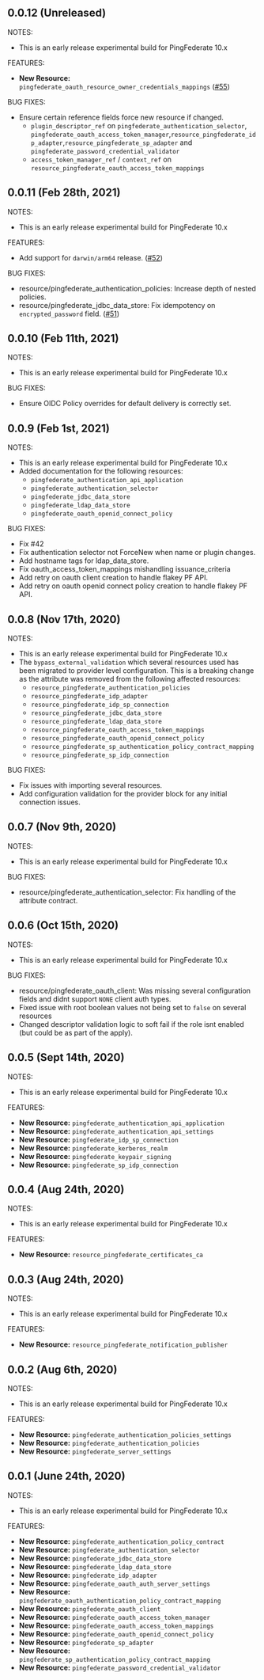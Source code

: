 ## 0.0.12 (Unreleased)

NOTES:

* This is an early release experimental build for PingFederate 10.x

FEATURES:

* **New Resource:** `pingfederate_oauth_resource_owner_credentials_mappings` ([#55](https://github.com/iwarapter/terraform-provider-pingfederate/issues/55))

BUG FIXES:

* Ensure certain reference fields force new resource if changed.
    * `plugin_descriptor_ref` on `pingfederate_authentication_selector`, `pingfederate_oauth_access_token_manager`,`resource_pingfederate_idp_adapter`,`resource_pingfederate_sp_adapter` and `pingfederate_password_credential_validator`
    * `access_token_manager_ref` / `context_ref` on `resource_pingfederate_oauth_access_token_mappings`

## 0.0.11 (Feb 28th, 2021)

NOTES:

* This is an early release experimental build for PingFederate 10.x

FEATURES:

* Add support for `darwin/arm64` release. ([#52](https://github.com/iwarapter/terraform-provider-pingfederate/issues/52))

BUG FIXES:

* resource/pingfederate_authentication_policies: Increase depth of nested policies.
* resource/pingfederate_jdbc_data_store: Fix idempotency on `encrypted_password` field. ([#51](https://github.com/iwarapter/terraform-provider-pingfederate/issues/51))

## 0.0.10 (Feb 11th, 2021)

NOTES:

* This is an early release experimental build for PingFederate 10.x

BUG FIXES:

* Ensure OIDC Policy overrides for default delivery is correctly set.

## 0.0.9 (Feb 1st, 2021)

NOTES:

* This is an early release experimental build for PingFederate 10.x
* Added documentation for the following resources:
  - `pingfederate_authentication_api_application`
  - `pingfederate_authentication_selector`
  - `pingfederate_jdbc_data_store`
  - `pingfederate_ldap_data_store`
  - `pingfederate_oauth_openid_connect_policy`

BUG FIXES:

* Fix #42
* Fix authentication selector not ForceNew when name or plugin changes.
* Add hostname tags for ldap_data_store.
* Fix oauth_access_token_mappings mishandling issuance_criteria
* Add retry on oauth client creation to handle flakey PF API.
* Add retry on oauth openid connect policy creation to handle flakey PF API.

## 0.0.8 (Nov 17th, 2020)

NOTES:

* This is an early release experimental build for PingFederate 10.x
* The `bypass_external_validation` which several resources used has been migrated to provider level configuration.
This is a breaking change as the attribute was removed from the following affected resources:
    - `resource_pingfederate_authentication_policies`
    - `resource_pingfederate_idp_adapter`
    - `resource_pingfederate_idp_sp_connection`
    - `resource_pingfederate_jdbc_data_store`
    - `resource_pingfederate_ldap_data_store`
    - `resource_pingfederate_oauth_access_token_mappings`
    - `resource_pingfederate_oauth_openid_connect_policy`
    - `resource_pingfederate_sp_authentication_policy_contract_mapping`
    - `resource_pingfederate_sp_idp_connection`

BUG FIXES:

* Fix issues with importing several resources.
* Add configuration validation for the provider block for any initial connection issues.

## 0.0.7 (Nov 9th, 2020)

NOTES:

* This is an early release experimental build for PingFederate 10.x

BUG FIXES:

* resource/pingfederate_authentication_selector: Fix handling of the attribute contract.

## 0.0.6 (Oct 15th, 2020)

NOTES:

* This is an early release experimental build for PingFederate 10.x

BUG FIXES:

* resource/pingfederate_oauth_client: Was missing several configuration fields and didnt support `NONE` client auth types.
* Fixed issue with root boolean values not being set to `false` on several resources
* Changed descriptor validation logic to soft fail if the role isnt enabled (but could be as part of the apply).

## 0.0.5 (Sept 14th, 2020)

NOTES:

* This is an early release experimental build for PingFederate 10.x

FEATURES:

* **New Resource:** `pingfederate_authentication_api_application`
* **New Resource:** `pingfederate_authentication_api_settings`
* **New Resource:** `pingfederate_idp_sp_connection`
* **New Resource:** `pingfederate_kerberos_realm`
* **New Resource:** `pingfederate_keypair_signing`
* **New Resource:** `pingfederate_sp_idp_connection`

## 0.0.4 (Aug 24th, 2020)

NOTES:

* This is an early release experimental build for PingFederate 10.x

FEATURES:

* **New Resource:** `resource_pingfederate_certificates_ca`

## 0.0.3 (Aug 24th, 2020)

NOTES:

* This is an early release experimental build for PingFederate 10.x

FEATURES:

* **New Resource:** `resource_pingfederate_notification_publisher`

## 0.0.2 (Aug 6th, 2020)

NOTES:

* This is an early release experimental build for PingFederate 10.x

FEATURES:

* **New Resource:** `pingfederate_authentication_policies_settings`
* **New Resource:** `pingfederate_authentication_policies`
* **New Resource:** `pingfederate_server_settings`

## 0.0.1 (June 24th, 2020)

NOTES:

* This is an early release experimental build for PingFederate 10.x

FEATURES:

* **New Resource:** `pingfederate_authentication_policy_contract`
* **New Resource:** `pingfederate_authentication_selector`
* **New Resource:** `pingfederate_jdbc_data_store`
* **New Resource:** `pingfederate_ldap_data_store`
* **New Resource:** `pingfederate_idp_adapter`
* **New Resource:** `pingfederate_oauth_auth_server_settings`
* **New Resource:** `pingfederate_oauth_authentication_policy_contract_mapping`
* **New Resource:** `pingfederate_oauth_client`
* **New Resource:** `pingfederate_oauth_access_token_manager`
* **New Resource:** `pingfederate_oauth_access_token_mappings`
* **New Resource:** `pingfederate_oauth_openid_connect_policy`
* **New Resource:** `pingfederate_sp_adapter`
* **New Resource:** `pingfederate_sp_authentication_policy_contract_mapping`
* **New Resource:** `pingfederate_password_credential_validator`
